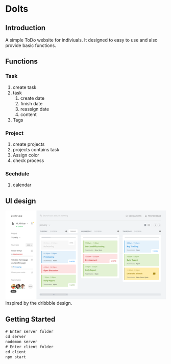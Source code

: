 # DoIts
## Introduction
A simple ToDo website for indiviuals. It designed to easy to use and also provide basic functions.


## Functions
### Task
1. create task
2. task
   1. create date
   2. finish date
   3. reassign date
   4. content
3. Tags

### Project
1. create projects
2. projects contains task
3. Assign color
4. check process

### Sechdule
1. calendar


## UI design
![image](https://github.com/JennyHu1990/DoITs/blob/master/zeitplan_schedule.png)
Inspired by the dribbble design.



## Getting Started

```
# Enter server folder
cd server
nodemon server
# Enter client folder
cd client
npm start
```